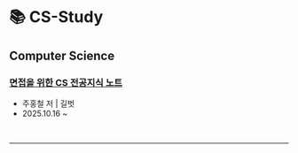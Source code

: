 # 📚 CS-Study

## Computer Science

### [면접을 위한 CS 전공지식 노트](./면접을_위한_CS_전공지식_노트)
- 주홍철 저 | 길벗
- 2025.10.16 ~

<br/>

---
